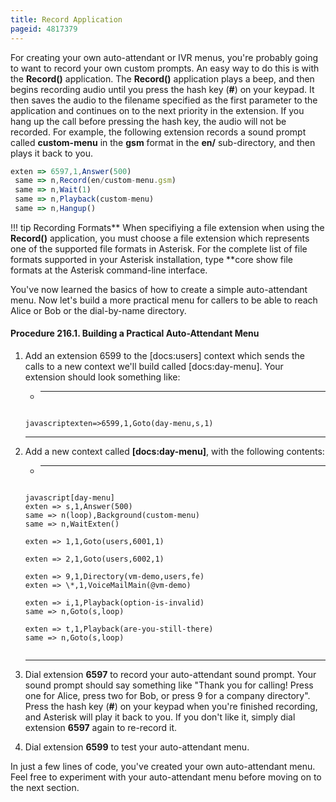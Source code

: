 ```yaml
---
title: Record Application
pageid: 4817379
---
```


For creating your own auto-attendant or IVR menus, you're probably going to want to record your own custom prompts. An easy way to do this is with the **Record()** application. The **Record()** application plays a beep, and then begins recording audio until you press the hash key (**#**) on your keypad. It then saves the audio to the filename specified as the first parameter to the application and continues on to the next priority in the extension. If you hang up the call before pressing the hash key, the audio will not be recorded. For example, the following extension records a sound prompt called **custom-menu** in the **gsm** format in the **en/** sub-directory, and then plays it back to you.

```javascript title=" " linenums="1"
exten => 6597,1,Answer(500)
 same => n,Record(en/custom-menu.gsm)
 same => n,Wait(1)
 same => n,Playback(custom-menu)
 same => n,Hangup()

```



!!! tip Recording Formats** When specifiying a file extension when using the **Record()** application, you must choose a file extension which represents one of the supported file formats in Asterisk. For the complete list of file formats supported in your Asterisk installation, type **core show file formats
    at the Asterisk command-line interface.

      
[//]: # (end-tip)



You've now learned the basics of how to create a simple auto-attendant menu. Now let's build a more practical menu for callers to be able to reach Alice or Bob or the dial-by-name directory.


####  Procedure 216.1. Building a Practical Auto-Attendant Menu


1. Add an extension 6599 to the [docs:users] context which sends the calls to a new context we'll build called [docs:day-menu]. Your extension should look something like:
	* ---
	
	  
	  
	
	
	```
	
	javascriptexten=>6599,1,Goto(day-menu,s,1)
	
	```
	
	
	
	---
2. Add a new context called **[docs:day-menu]**, with the following contents:
	* ---
	
	  
	  
	
	
	```
	
	javascript[day-menu]
	exten => s,1,Answer(500)
	same => n(loop),Background(custom-menu)
	same => n,WaitExten()
	
	exten => 1,1,Goto(users,6001,1)
	
	exten => 2,1,Goto(users,6002,1)
	
	exten => 9,1,Directory(vm-demo,users,fe)
	exten => \*,1,VoiceMailMain(@vm-demo)
	
	exten => i,1,Playback(option-is-invalid) 
	same => n,Goto(s,loop)
	
	exten => t,1,Playback(are-you-still-there)
	same => n,Goto(s,loop)
	
	
	```
	
	
	
	---


1. Dial extension **6597** to record your auto-attendant sound prompt. Your sound prompt should say something like "Thank you for calling! Press one for Alice, press two for Bob, or press 9 for a company directory". Press the hash key (**#**) on your keypad when you're finished recording, and Asterisk will play it back to you. If you don't like it, simply dial extension **6597** again to re-record it.
2. Dial extension **6599** to test your auto-attendant menu.


In just a few lines of code, you've created your own auto-attendant menu. Feel free to experiment with your auto-attendant menu before moving on to the next section.

